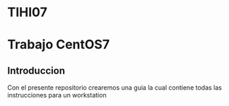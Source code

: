 # TIHI07
<h1>Trabajo CentOS7
  <h2>Introduccion</h2>
  Con el presente repositorio crearemos una guia la cual contiene todas las instrucciones para un workstation
